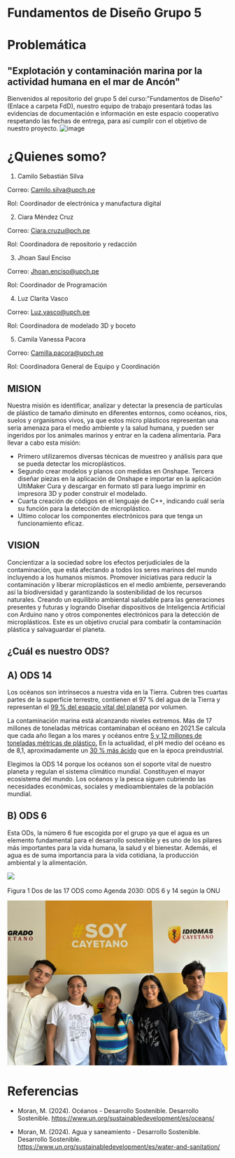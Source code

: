
# Fundamentos de Diseño Grupo 5
# Problemática
## "Explotación y contaminación marina por la actividad humana en el mar de Ancón"
Bienvenidos al repositorio del grupo 5 del curso:"Fundamentos de Diseño"(Enlace a carpeta FdD), nuestro equipo de trabajo presentará todas las evidencias de documentación e información en este espacio cooperativo respetando las fechas de entrega, para así cumplir con el objetivo de nuestro proyecto.
![image](https://github.com/SebastianSilvaSC/Fundamento-Grupo_5/assets/150815171/0ed90e7c-a295-47cd-8f73-7d4f01516bc7)
# ¿Quienes somo?
1. Camilo Sebastián Silva
   
Correo: Camilo.silva@upch.pe	

Rol: Coordinador de electrónica y manufactura digital

2. Ciara Méndez Cruz 	

Correo: Ciara.cruzu@pch.pe	

Rol: Coordinadora de repositorio y redacción
 
3. Jhoan Saul Enciso

Correo: Jhoan.enciso@upch.pe	 

Rol: Coordinador de Programación

4. Luz Clarita Vasco
   
Correo: Luz.vasco@upch.pe

Rol: Coordinadora de modelado 3D y boceto

5. Camila Vanessa Pacora

Correo: Camilla.pacora@upch.pe

Rol: Coordinadora General de Equipo y Coordinación

## MISION
Nuestra misión es identificar, analizar y detectar la presencia de partículas de plástico de tamaño diminuto en diferentes entornos, como océanos, ríos, suelos y organismos vivos, ya que estos micro plásticos representan una seria amenaza para el medio ambiente y la salud humana, y pueden ser ingeridos por los animales marinos y entrar en la cadena alimentaria.
Para llevar a cabo esta misión:
-	Primero utilizaremos diversas técnicas de muestreo y análisis para que se pueda detectar los microplásticos.
-	Segundo crear modelos y planos con medidas en Onshape.
Tercera diseñar piezas en la aplicación de Onshape e importar en la aplicación UltiMaker Cura y descargar en formato stl para luego imprimir en impresora 3D y poder construir el modelado.
-	Cuarta creación de códigos en el lenguaje de C++, indicando cuál sería su función para la detección de microplástico.
-	Ultimo colocar los componentes electrónicos para que tenga un funcionamiento eficaz.
## VISION
Concientizar a la sociedad sobre los efectos perjudiciales de la contaminación, que está afectando a todos los seres marinos del mundo incluyendo a los humanos mismos. Promover iniciativas para reducir la contaminación y liberar microplásticos en el medio ambiente, perseverando así la biodiversidad y garantizando la sostenibilidad de los recursos naturales. Creando un equilibrio ambiental saludable para las generaciones presentes y futuras y logrando Diseñar dispositivos de Inteligencia Artificial con Arduino nano y otros componentes electrónicos para la detección de microplásticos. Este es un objetivo crucial para combatir la contaminación plástica y salvaguardar el planeta.
## ¿Cuál es nuestro ODS?
## A) ODS 14
Los océanos son intrínsecos a nuestra vida en la Tierra. Cubren tres cuartas partes de la superficie terrestre, contienen el 97 % del agua de la Tierra y representan el [99 % del espacio vital del planeta](https://www.un.org/sustainabledevelopment/es/oceans/) por volumen.

La contaminación marina está alcanzando niveles extremos. Más de 17 millones de toneladas métricas contaminaban el océano en 2021.Se calcula que cada año llegan a los mares y océanos entre [5 y 12 millones de toneladas métricas de plástico.](https://www.un.org/sustainabledevelopment/es/oceans/) En la actualidad, el pH medio del océano es de 8,1, aproximadamente un [30 % más ácido](https://www.un.org/sustainabledevelopment/es/oceans/)  que en la época preindustrial.

Elegimos la ODS 14 porque los océanos son el soporte vital de nuestro planeta y regulan el sistema climático mundial. Constituyen el mayor ecosistema del mundo.
Los océanos y la pesca siguen cubriendo las necesidades económicas, sociales y medioambientales de la población mundial.

## B) ODS 6
Esta ODs, la número 6 fue escogida por el grupo ya que el agua es un elemento fundamental para el desarrollo sostenible y es uno de los pilares más importantes para la vida humana, la salud y el bienestar. Además, el agua es de suma importancia para la vida cotidiana, la producción ambiental y la alimentación.

![](https://github.com/SebastianSilvaSC/Fundamento-Grupo_5/blob/main/Proyecto/Imagenes/1_ODS.jpg)

Figura 1 Dos de las 17 ODS como Agenda 2030: ODS 6 y 14 según la ONU 

![](https://github.com/Kato7w7/Fundamento-Grupo_5/blob/main/FdD/Imagenes/1_Sobre_nosotros/GRUPO.jpeg)

# Referencias
- Moran, M. (2024). Océanos - Desarrollo Sostenible. Desarrollo Sostenible. https://www.un.org/sustainabledevelopment/es/oceans/
  
- Moran, M. (2024). Agua y saneamiento - Desarrollo Sostenible. Desarrollo Sostenible. https://www.un.org/sustainabledevelopment/es/water-and-sanitation/

‌

‌


